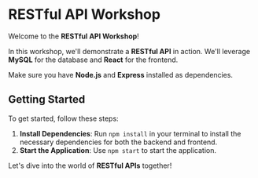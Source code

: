# RESTful API Workshop

Welcome to the **RESTful API Workshop**!

In this workshop, we'll demonstrate a **RESTful API** in action. We'll leverage **MySQL** for the database and **React** for the frontend.

Make sure you have **Node.js** and **Express** installed as dependencies.

## Getting Started

To get started, follow these steps:

1. **Install Dependencies**: Run `npm install` in your terminal to install the necessary dependencies for both the backend and frontend.
2. **Start the Application**: Use `npm start` to start the application.

Let's dive into the world of **RESTful APIs** together!
